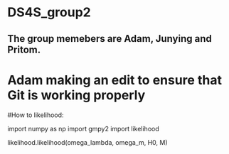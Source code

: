 # DS4S_group2

## The group memebers are Adam, Junying and Pritom.
# Adam making an edit to ensure that Git is working properly

#How to likelihood:

import numpy as np
import gmpy2
import likelihood

likelihood.likelihood(omega_lambda, omega_m, H0, M)
